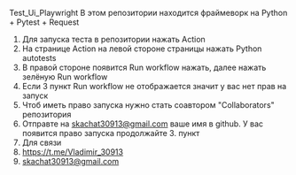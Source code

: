 Test_Ui_Playwright
В этом репозитории находится фраймеворк на Python + Pytest + Request
1. Для запуска теста в репозитории нажать Action 
2. На странице Action на левой стороне страницы нажать Python autotests
3. В правой стороне появится Run workflow нажать, далее нажать зелёную Run workflow
4. Если 3 пункт Run workflow не отображается значит у вас нет прав на запуск
5. Чтоб иметь право запуска нужно стать соавтором "Collaborators" репозитория
6. Отправте на skachat30913@gmail.com ваше имя в github. У вас появится право запуска продолжайте 3. пункт
7. Для связи
8. https://t.me/Vladimir_30913
9. skachat30913@gmail.com
   
   


